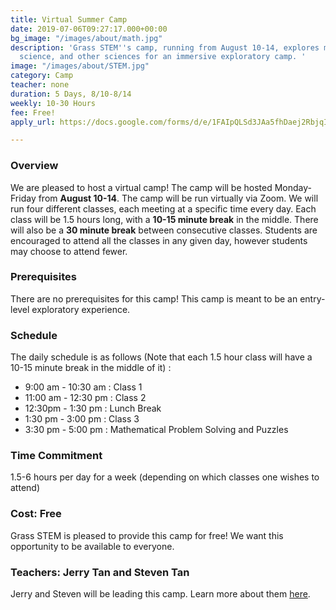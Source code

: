 ```yaml
---
title: Virtual Summer Camp
date: 2019-07-06T09:27:17.000+00:00
bg_image: "/images/about/math.jpg"
description: 'Grass STEM''s camp, running from August 10-14, explores math, computer
  science, and other sciences for an immersive exploratory camp. '
image: "/images/about/STEM.jpg"
category: Camp
teacher: none
duration: 5 Days, 8/10-8/14
weekly: 10-30 Hours
fee: Free!
apply_url: https://docs.google.com/forms/d/e/1FAIpQLSd3JAa5fhDaej2RbjqIPqR38lX887AnBQezwMX4r27ShLBC3Q/viewform?usp=sf_link

---
```

### Overview

We are pleased to host a virtual camp! The camp will be hosted Monday-Friday from **August 10-14**. The camp will be run virtually via Zoom. We will run four different classes, each meeting at a specific time every day. Each class will be 1.5 hours long, with a **10-15 minute break** in the middle. There will also be a **30 minute break** between consecutive classes. Students are encouraged to attend all the classes in any given day, however students may choose to attend fewer.

### Prerequisites

There are no prerequisites for this camp! This camp is meant to be an entry-level exploratory experience.

### Schedule

The daily schedule is as follows (Note that each 1.5 hour class will have a 10-15 minute break in the middle of it) :

* 9:00 am - 10:30 am : Class 1
* 11:00 am - 12:30 pm : Class 2
* 12:30pm - 1:30 pm : Lunch Break
* 1:30 pm - 3:00 pm : Class 3
* 3:30 pm - 5:00 pm : Mathematical Problem Solving and Puzzles

### Time Commitment

1\.5-6 hours per day for a week (depending on which classes one wishes to attend)

### Cost: Free

Grass STEM is pleased to provide this camp for free! We want this opportunity to be available to everyone.

### Teachers: Jerry Tan and Steven Tan

Jerry and Steven will be leading this camp. Learn more about them [here](https://grass-stem.com/about/). 